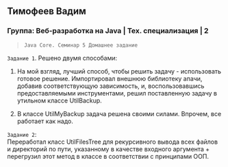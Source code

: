## Тимофеев Вадим

### Группа: Веб-разработка на Java | Тех. специализация | 2

> `Java Core. Семинар 5 Домашнее задание`

`Задание 1`. Решено двумя способами:

1) На мой взгляд, лучший способ, чтобы решить задачу - использовать готовое решение. Импортировал 
внешнюю библиотеку апачи, добавив соответствующую зависимость, и, воспользовавшись предоставляемыми инструментами, 
решил поставленную задачу в утильном классе UtilBackup.

2) В классе UtilMyBackup задача решена своими силами. Впрочем, все работает как надо.

`Задание 2`:  
Переработал класс UtilFilesTree для рекурсивного вывода всех файлов и директорий по пути, указанному в качестве входного 
аргумента + перегрузил этот метод в классе в соответствии с принципами ООП. 

